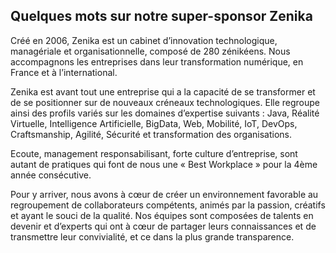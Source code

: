 ## Quelques mots sur notre super-sponsor Zenika

Créé en 2006, Zenika est un cabinet d’innovation technologique, managériale et organisationnelle, composé de 280 zénikéens. Nous accompagnons les entreprises dans leur transformation numérique, en France et à l’international.

Zenika est avant tout une entreprise qui a la capacité de se transformer et de se positionner sur de nouveaux créneaux technologiques. Elle regroupe ainsi des profils variés sur les domaines d’expertise suivants : Java, Réalité Virtuelle, Intelligence Artificielle, BigData, Web, Mobilité, IoT, DevOps, Craftsmanship, Agilité, Sécurité et transformation des organisations.

Ecoute, management responsabilisant, forte culture d’entreprise, sont autant de pratiques qui font de nous une « Best Workplace » pour la 4ème année consécutive.

Pour y arriver, nous avons à cœur de créer un environnement favorable au regroupement de collaborateurs compétents, animés par la passion, créatifs et ayant le souci de la qualité. Nos équipes sont composées de talents en devenir et d’experts qui ont à cœur de partager leurs connaissances et de transmettre leur convivialité, et ce dans la plus grande transparence.